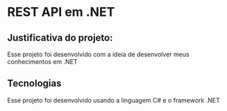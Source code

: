 # REST API em .NET

## Justificativa do projeto:

Esse projeto foi desenvolvido com a ideia de desenvolver meus conhecimentos em .NET

## Tecnologias

Esse projeto foi desenvolvido usando a linguagem C# e o framework .NET
